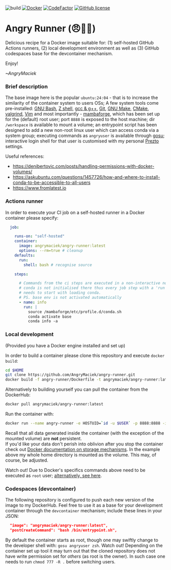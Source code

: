 ![build](https://github.com/AngryMaciek/angry-runner/actions/workflows/build.yaml/badge.svg)
[![Docker](https://badgen.net/badge/icon/docker?icon=docker&label)](https://hub.docker.com/r/angrymaciek/angry-runner)
[![CodeFactor](https://www.codefactor.io/repository/github/angrymaciek/angry-runner/badge)](https://www.codefactor.io/repository/github/angrymaciek/angry-runner)
[![GitHub license](https://img.shields.io/github/license/AngryMaciek/angry-runner)](https://github.com/AngryMaciek/angry-runner/blob/master/LICENSE)

# Angry Runner (😠🏃‍♂️)

Delicious recipe for a Docker image suitable for: (1) self-hosted GitHub Actions runners, (2) local development environment as well as (3) GitHub codespaces base for the devcontainer mechanism.

Enjoy!

_~AngryMaciek_


### Brief description

The base image here is the popular `ubuntu:24:04` - that is to increase the similarity of the container system to users OSs; A few system tools come pre-installed: [GNU Bash](https://www.gnu.org/software/bash/), [Z shell](https://en.wikipedia.org/wiki/Z_shell), [gcc & g++](https://gcc.gnu.org/), [Git](https://git-scm.com/), [GNU Make](https://www.gnu.org/software/make/), [CMake](https://cmake.org/), [valgrind](https://valgrind.org/), [Vim](https://www.vim.org/) and most importantly - [mambaforge](https://github.com/conda-forge/miniforge), which has been set up for the (default) root user; port `8888` is exposed to the host machine; dir `/workspace` is available to mount a volume; an entrypoint script has been designed to add a new non-root linux user which can access conda via a system group; executing commands as `angryuser` is available through [gosu](https://github.com/tianon/gosu); interactive login shell for that user is customised with my personal [Prezto](https://github.com/AngryMaciek/prezto) settings.

Useful references:
* https://denibertovic.com/posts/handling-permissions-with-docker-volumes/
* https://askubuntu.com/questions/1457726/how-and-where-to-install-conda-to-be-accessible-to-all-users
* https://www.fromlatest.io

### Actions runner

In order to execute your CI job on a self-hosted runner in a Docker container please specify:

```yaml
  job:

    runs-on: "self-hosted"
    container:
      image: angrymaciek/angry-runner:latest
      options: --rm=true # cleanup
    defaults:
      run:
        shell: bash # recognise source

    steps:

      # Commands from the ci steps are executed in a non-interactive non-login shell;
      # conda is not initialised there thus every job step with a 'run' directive
      # needs to start with loading conda.
      # PS. base env is not activated automatically
      - name: info
        run: |
          source /mambaforge/etc/profile.d/conda.sh
          conda activate base
          conda info -a
```

### Local development

(Provided you have a Docker engine installed and set up)

In order to build a container please clone this repository and execute `docker build`:

```bash
cd $HOME
git clone https://github.com/AngryMaciek/angry-runner.git
docker build -f angry-runner/Dockerfile -t angrymaciek/angry-runner:latest angry-runner
```

Alternatively to building yourself you can pull the container from the DockerHub:

```bash
docker pull angrymaciek/angry-runner:latest
```

Run the container with:

```bash
docker run --name angry-runner -e HOSTUID=`id -u $USER` -p 8888:8888 -it -v $HOME:/workspace angrymaciek/angry-runner:latest
```

Recall that all data generated inside the container (with the exception of the mounted volume) are **not** persistent.  
If you'd like your data don't perish into oblivion after you stop the container
check out [Docker documentation on storage mechanisms](https://docs.docker.com/storage/).
In the example above my whole home directory is mounted as the volume.
This may, of course, be adjusted.

Watch out! Due to Docker's specifics commands above need to be executed as `root` user;
[alternatively, see here](https://docs.docker.com/engine/install/linux-postinstall/#manage-docker-as-a-non-root-user).

### Codespaces (devcontainer)

The following repository is configured to push each new version of the image
to my DockerHub. Feel free to use it as a base for your development
container through the `devcontainer` mechanism; include these lines in your JSON:

```json
  "image": "angrymaciek/angry-runner:latest",
  "postCreateCommand": "bash /bin/entrypoint.sh",
```

By default the container starts as root, though one may swiftly change
to the developer shell with: `gosu angryuser zsh`. Watch out! Depending on the container set up tool
it may turn out that the cloned repository does not have write permission set for _others_ (as root is the owner).
In such case one needs to run `chmod 777 -R .` before switching users.
